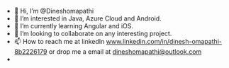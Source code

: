 - 👋 Hi, I’m @Dineshomapathi
- 👀 I’m interested in Java, Azure Cloud and Android.
- 🌱 I’m currently learning Angular and iOS.
- 💞️ I’m looking to collaborate on any interesting project.
- 📫 How to reach me at linkedIn www.linkedin.com/in/dinesh-omapathi-8b2226179 or drop me a email at dineshomapathi@outlook.com
- 
<!---
Dineshomapathi/Dineshomapathi is a ✨ special ✨ repository because its `README.md` (this file) appears on your GitHub profile.
You can click the Preview link to take a look at your changes.
--->
